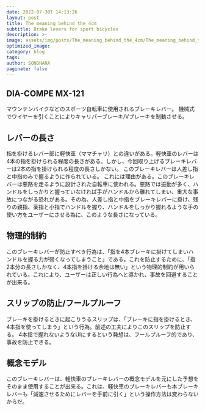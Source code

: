 ```yaml
---
date: 2022-07-30T 14:13:26
layout: post
title: The meaning behind the 4cm
subtitle: Brake levers for sport bicycles
description: >-
image: assets/img/posts/The_meaning_behind_the_4cm/The_meaning_behind_the_4cm.jpg
optimized_image: 
category: blog
tags: 
author: SONOHARA
paginate: false
---
```


## DIA-COMPE MX-121

マウンテンバイクなどのスポーツ自転車に使用されるブレーキレバー。
機械式でワイヤーを引くことによりキャリパーブレーキ/Vブレーキを制動させる。


## レバーの長さ

指を掛けるレバー部に軽快車（ママチャリ）との違いがある。軽快車のレバーは4本の指を掛けられる程度の長さがある。しかし、今回取り上げるブレーキレバーは2本の指を掛けられる程度の長さしかない。
このブレーキレバーは人差し指と中指のみで握るように作られている。
これには理由がある。このブレーキレバーは悪路を走るように設計された自転車に使われる。悪路では振動が多く、ハンドルをしっかりと握っていなければ手がハンドルから離れてしまい、重大な事故につながる恐れがある。その為、人差し指と中指をブレーキレバーに掛け、残りの親指、薬指と小指でハンドルを握り、ハンドルをしっかり握れるような手の使い方をユーザーにさせる為に、このような長さになっている。


## 物理的制約

このブレーキレバーが防止すべき行為は、「指を4本ブレーキに掛けてしまいハンドルを握る力が弱くなってしまうこと」である。これを防止するために、「指2本分の長さしかなく、4本指を掛ける余地は無い」という物理的制約が用いられている。これにより、ユーザーは正しい行為へと導かれ、事故を回避することが出来る。

## スリップの防止/フールプルーフ

ブレーキを掛けるときに起こりうるスリップは、「ブレーキに指を掛けるとき、4本指を使ってしまう」という行為。前述の工夫によりこのスリップを防止する。
4本指で握れないようなUIにするという発想は、フールプルーフ的であり、事故を防止できる。


## 概念モデル

このブレーキレバーは、軽快車のブレーキレバーの概念モデルを元にした予想をそのまま使用することが出来る。これは、軽快車のブレーキレバーも本ブレーキレバーも「減速させるためにレバーを手前に引く」という操作方法は変わらないからだ。